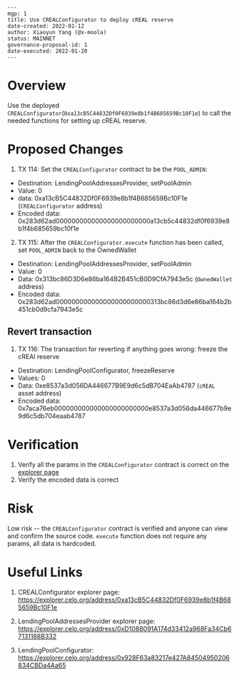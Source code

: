 ```
---
mgp: 1
title: Use CREALConfigurator to deploy cREAL reserve
date-created: 2022-01-12
author: Xiaoyun Yang (@x-moola)
status: MAINNET
governance-proposal-id: 1
date-executed: 2022-01-20
---
```

# Overview

Use the deployed `CREALConfigurator`(`0xa13cB5C44832Df0F6939e8b1f4B685659Bc10F1e`) to call the needed functions for setting up cREAL reserve.

# Proposed Changes

1. TX 114: Set the `CREALConfigurator` contract to be the `POOL_ADMIN`:

- Destination: LendingPoolAddressesProvider, setPoolAdmin
- Value: 0
- data: 0xa13cB5C44832Df0F6939e8b1f4B685659Bc10F1e (`CREALConfigurator` address)
- Encoded data: 0x283d62ad000000000000000000000000a13cb5c44832df0f6939e8b1f4b685659bc10f1e

2. TX 115: After the `CREALConfigurator.execute` function has been called, set `POOL_ADMIN` back to the OwnedWallet

- Destination: LendingPoolAddressesProvider, setPoolAdmin
- Value: 0
- Data: 0x313bc86D3D6e86ba164B2B451cB0D9CfA7943e5c (`OwnedWallet` address)
- Encoded data: 0x283d62ad000000000000000000000000313bc86d3d6e86ba164b2b451cb0d9cfa7943e5c

## Revert transaction

1. TX 116: The transaction for reverting if anything goes wrong: freeze the cREAl reserve

- Destination: LendingPoolConfigurator, freezeReserve
- Values: 0
- Data: 0xe8537a3d056DA446677B9E9d6c5dB704EaAb4787 (`cREAL` asset address)
- Encoded data: 0x7aca76eb000000000000000000000000e8537a3d056da446677b9e9d6c5db704eaab4787

# Verification

1. Verify all the params in the `CREALConfigurator` contract is correct on the [explorer page](https://explorer.celo.org/address/0xa13cB5C44832Df0F6939e8b1f4B685659Bc10F1e/contracts)
2. Verify the encoded data is correct

# Risk

Low risk -- the `CREALConfigurator` contract is verified and anyone can view and confirm the source code. `execute` function does not require any params, all data is hardcoded.

# Useful Links

1. CREALConfigurator explorer page:
   https://explorer.celo.org/address/0xa13cB5C44832Df0F6939e8b1f4B685659Bc10F1e

2. LendingPoolAddressesProvider explorer page:
   https://explorer.celo.org/address/0xD1088091A174d33412a968Fa34Cb67131188B332

3. LendingPoolConfigurator:
   https://explorer.celo.org/address/0x928F63a83217e427A84504950206834CBDa4Aa65
